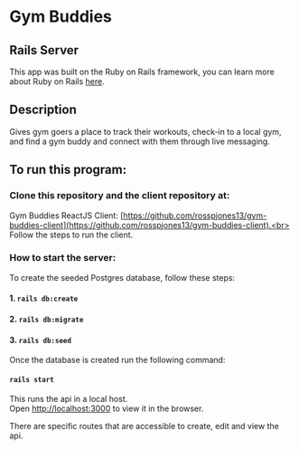 # Gym Buddies
## Rails Server

This app was built on the Ruby on Rails framework, you can learn more about Ruby on Rails [here](https://guides.rubyonrails.org/).

## Description

Gives gym goers a place to track their workouts, check-in to a local gym, and find a gym buddy and connect with them through live messaging.

## To run this program:

### Clone this repository and the client repository at:

Gym Buddies ReactJS Client: [https://github.com/rosspjones13/gym-buddies-client](https://github.com/rosspjones13/gym-buddies-client).<br>
Follow the steps to run the client.

### How to start the server:

To create the seeded Postgres database, follow these steps:

#### 1. `rails db:create`

#### 2. `rails db:migrate`

#### 3. `rails db:seed`

Once the database is created run the following command:

#### `rails start`

This runs the api in a local host.<br>
Open [http://localhost:3000](http://localhost:3000) to view it in the browser.

There are specific routes that are accessible to create, edit and view the api.<br>